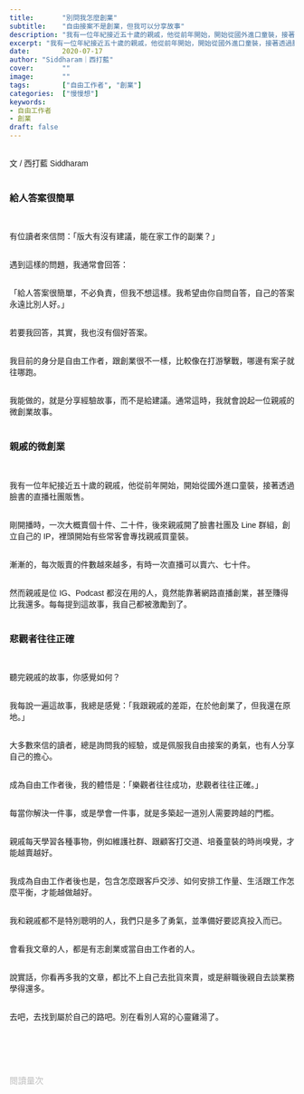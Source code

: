 ```yaml
---
title:       "別問我怎麼創業"
subtitle:    "自由接案不是創業，但我可以分享故事"
description: "我有一位年紀接近五十歲的親戚，他從前年開始，開始從國外進口童裝，接著透過臉書的直播社團販售。剛開播時，一次大概賣個十件、二十件，後來親戚開了臉書社團及 Line 群組，創立自己的 IP，裡頭開始有些常客會找親戚買童裝..."
excerpt: "我有一位年紀接近五十歲的親戚，他從前年開始，開始從國外進口童裝，接著透過臉書的直播社團販售。剛開播時，一次大概賣個十件、二十件，後來親戚開了臉書社團及 Line 群組，創立自己的 IP，裡頭開始有些常客會找親戚買童裝..."
date:        2020-07-17
author: "Siddharam｜西打藍"
cover:       ""
image:       ""
tags:        ["自由工作者", "創業"]
categories:  ["慢慢想"]
keywords:
- 自由工作者
- 創業
draft: false
---
```


<article style="font-family: 'Noto Sans TC', '微軟正黑體', sans-serif; font-weight: 300;">

<br>文 / 西打藍 Siddharam<br><br>

<h3 class="article-h1-color">給人答案很簡單</h3><br>

有位讀者來信問：「版大有沒有建議，能在家工作的副業？」<br><br>

遇到這樣的問題，我通常會回答：<br><br>

「給人答案很簡單，不必負責，但我不想這樣。我希望由你自問自答，自己的答案永遠比別人好。」<br><br>

若要我回答，其實，我也沒有個好答案。<br><br>

我目前的身分是自由工作者，跟創業很不一樣，比較像在打游擊戰，哪邊有案子就往哪跑。<br><br>

我能做的，就是分享經驗故事，而不是給建議。通常這時，我就會說起一位親戚的微創業故事。<br><br>


<h3 class="article-h1-color">親戚的微創業</h3><br>

我有一位年紀接近五十歲的親戚，他從前年開始，開始從國外進口童裝，接著透過臉書的直播社團販售。<br><br>

剛開播時，一次大概賣個十件、二十件，後來親戚開了臉書社團及 Line 群組，創立自己的 IP，裡頭開始有些常客會專找親戚買童裝。<br><br>

漸漸的，每次販賣的件數越來越多，有時一次直播可以賣六、七十件。<br><br>

然而親戚是位 IG、Podcast 都沒在用的人，竟然能靠著網路直播創業，甚至賺得比我還多。每每提到這故事，我自己都被激勵到了。<br><br>


<h3 class="article-h1-color">悲觀者往往正確</h3><br>

聽完親戚的故事，你感覺如何？<br><br>

我每說一遍這故事，我總是感覺：「我跟親戚的差距，在於他創業了，但我還在原地。」<br><br>

大多數來信的讀者，總是詢問我的經驗，或是佩服我自由接案的勇氣，也有人分享自己的擔心。<br><br>

成為自由工作者後，我的體悟是：「樂觀者往往成功，悲觀者往往正確。」<br><br>

每當你解決一件事，或是學會一件事，就是多築起一道別人需要跨越的門檻。<br><br>

親戚每天學習各種事物，例如維護社群、跟顧客打交道、培養童裝的時尚嗅覺，才能越賣越好。<br><br>

我成為自由工作者後也是，包含怎麼跟客戶交涉、如何安排工作量、生活跟工作怎麼平衡，才能越做越好。<br><br>

我和親戚都不是特別聰明的人，我們只是多了勇氣，並準備好要認真投入而已。<br><br>

會看我文章的人，都是有志創業或當自由工作者的人。<br><br>

說實話，你看再多我的文章，都比不上自己去批貨來賣，或是辭職後親自去談業務學得還多。<br><br>

去吧，去找到屬於自己的路吧。別在看別人寫的心靈雞湯了。<br><br>


<br><br><br>

</article>

<div style="color: #bfbfbf; font-size: 15px;" id="busuanzi_container_page_pv">
  閱讀量<span id="busuanzi_value_page_pv"></span>次
</div>

<script src="../../js/post.js"></script>




